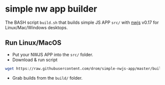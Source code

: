 # simple nw app builder

The BASH script `build.sh` that builds simple JS APP `src/` with [nwjs](http://nwjs.io) v0.17 for Linux/Mac/Windows desktops.

## Run Linux/MacOS

  * Put your NWJS APP into the `src/` folder.
  * Download & run script
```bash
wget https://raw.githubusercontent.com/drom/simple-nwjs-app/master/build.sh | bash
```
  * Grab builds from the `build/` folder.

